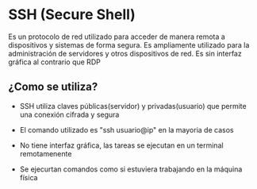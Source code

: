 # SSH (Secure Shell)
Es un protocolo de red utilizado para acceder de manera remota a dispositivos y sistemas de forma segura. Es ampliamente utilizado para la administración de servidores y otros dispositivos de red. Es sin interfaz gráfica al contrario que RDP

## ¿Como se utiliza?

- SSH utiliza claves públicas(servidor) y privadas(usuario) que permite una conexión cifrada y segura

- El comando utilizado es "ssh usuario@ip" en la mayoria de casos

- No tiene interfaz gráfica, las tareas se ejecutan en un terminal remotamenente

- Se ejecurtan comandos como si estuviera trabajando en la máquina física
